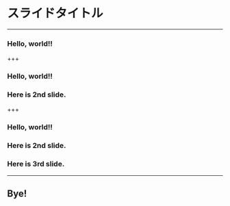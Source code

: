 ﻿# スライドタイトル

---

### Hello, world!!

+++

### Hello, world!!
### Here is 2nd slide.

+++

### Hello, world!!
### Here is 2nd slide.
### Here is 3rd slide.

---

## Bye!

